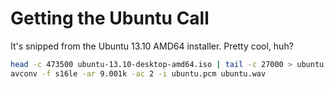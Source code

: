 # Getting the Ubuntu Call
It's snipped from the Ubuntu 13.10 AMD64 installer.  Pretty cool, huh?

```sh
head -c 473500 ubuntu-13.10-desktop-amd64.iso | tail -c 27000 > ubuntu.pcm
avconv -f s16le -ar 9.001k -ac 2 -i ubuntu.pcm ubuntu.wav
```

<!-- vim: set ft=markdown : -->
